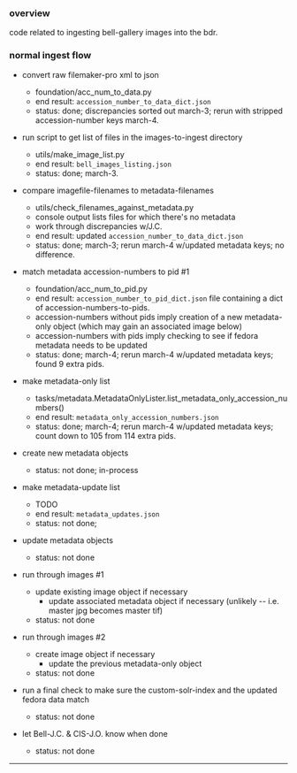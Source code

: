 ### overview ###

code related to ingesting bell-gallery images into the bdr.


### normal ingest flow ###

- convert raw filemaker-pro xml to json
    - foundation/acc_num_to_data.py
    - end result: `accession_number_to_data_dict.json`
    - status: done; discrepancies sorted out march-3; rerun with stripped accession-number keys march-4.

- run script to get list of files in the images-to-ingest directory
    - utils/make_image_list.py
    - end result: `bell_images_listing.json`
    - status: done; march-3.

- compare imagefile-filenames to metadata-filenames
    - utils/check_filenames_against_metadata.py
    - console output lists files for which there's no metadata
    - work through discrepancies w/J.C.
    - end result: updated `accession_number_to_data_dict.json`
    - status: done; march-3; rerun march-4 w/updated metadata keys; no difference.

- match metadata accession-numbers to pid #1
    - foundation/acc_num_to_pid.py
    - end result: `accession_number_to_pid_dict.json` file containing a dict of accession-numbers-to-pids.
    - accession-numbers without pids imply creation of a new metadata-only object (which may gain an associated image below)
    - accession-numbers with pids imply checking to see if fedora metadata needs to be updated
    - status: done; march-4; rerun march-4 w/updated metadata keys; found 9 extra pids.

- make metadata-only list
    - tasks/metadata.MetadataOnlyLister.list_metadata_only_accession_numbers()
    - end result: `metadata_only_accession_numbers.json`
    - status: done; march-4; rerun march-4 w/updated metadata keys; count down to 105 from 114 extra pids.

- create new metadata objects
    - status: not done; in-process

- make metadata-update list
    - TODO
    - end result: `metadata_updates.json`
    - status: not done;

- update metadata objects
    - status: not done

- run through images #1
    - update existing image object if necessary
        - update associated metadata object if necessary (unlikely -- i.e. master jpg becomes master tif)
    - status: not done

- run through images #2
    - create image object if necessary
        - update the previous metadata-only object
    - status: not done

- run a final check to make sure the custom-solr-index and the updated fedora data match
    - status: not done

- let Bell-J.C. & CIS-J.O. know when done
    - status: not done

---
